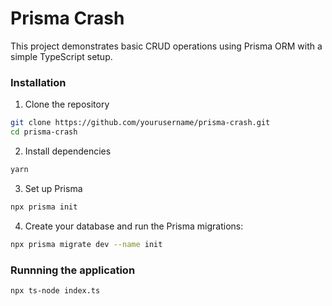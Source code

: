# Prisma Crash

This project demonstrates basic CRUD operations using Prisma ORM with a simple TypeScript setup.

### Installation

1. Clone the repository

```sh
git clone https://github.com/yourusername/prisma-crash.git
cd prisma-crash
```

2. Install dependencies

```sh
yarn
```

3. Set up Prisma

```sh
npx prisma init
```

4. Create your database and run the Prisma migrations:

```sh
npx prisma migrate dev --name init
```

### Runnning the application

```sh
npx ts-node index.ts
```
